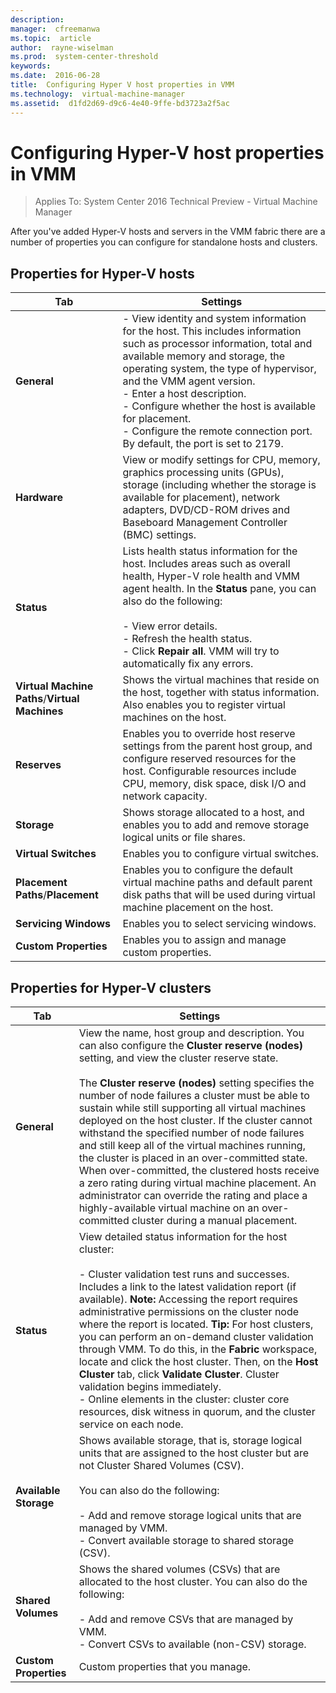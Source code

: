 ```yaml
---
description:  
manager:  cfreemanwa
ms.topic:  article
author:  rayne-wiselman
ms.prod:  system-center-threshold
keywords:  
ms.date:  2016-06-28
title:  Configuring Hyper V host properties in VMM
ms.technology:  virtual-machine-manager
ms.assetid:  d1fd2d69-d9c6-4e40-9ffe-bd3723a2f5ac
---
```


# Configuring Hyper-V host properties in VMM

>Applies To: System Center 2016 Technical Preview - Virtual Machine Manager

After you've added Hyper-V hosts and servers in the VMM fabric there are a number of properties you can configure for standalone hosts and clusters. 

## Properties for Hyper-V hosts

|Tab|Settings|
|-------|------------|
|**General**|-   View identity and system information for the host. This includes information such as processor information, total and available memory and storage, the operating system, the type of hypervisor, and the VMM agent version.<br />-   Enter a host description.<br />-   Configure whether the host is available for placement.<br />-   Configure the remote connection port. By default, the port is set to 2179.|
|**Hardware**|View or modify settings for CPU, memory, graphics processing units (GPUs), storage (including whether the storage is available for placement), network adapters, DVD/CD-ROM drives and Baseboard Management Controller (BMC) settings.
|**Status**|Lists health status information for the host. Includes areas such as overall health, Hyper-V role health and VMM agent health. In the **Status** pane, you can also do the following:<br /><br />-   View error details.<br />-   Refresh the health status.<br />-   Click **Repair all**. VMM will try to automatically fix any errors.|
|**Virtual Machine Paths**/**Virtual Machines**|Shows the virtual machines that reside on the host, together with status information. Also enables you to register virtual machines on the host.|
|**Reserves**|Enables you to override host reserve settings from the parent host group, and configure reserved resources for the host. Configurable resources include CPU, memory, disk space, disk I/O and network capacity.|
|**Storage**|Shows storage allocated to a host, and enables you to add and remove storage logical units or file shares. |
|**Virtual Switches**|Enables you to configure virtual switches. |
|**Placement Paths**/**Placement**|Enables you to configure the default virtual machine paths and default parent disk paths that will be used during virtual machine placement on the host.|
|**Servicing Windows**|Enables you to select servicing windows.|
|**Custom Properties**|Enables you to assign and manage custom properties.|

## Properties for Hyper-V clusters

|Tab|Settings|
|-------|------------|
|**General**|View the name, host group and description. You can also configure the **Cluster reserve (nodes)** setting, and view the cluster reserve state.<br /><br />The **Cluster reserve (nodes)** setting specifies the number of node failures a cluster must be able to sustain while still supporting all virtual machines deployed on the host cluster. If the cluster cannot withstand the specified number of node failures and still keep all of the virtual machines running, the cluster is placed in an over-committed state. When over-committed, the clustered hosts receive a zero rating during virtual machine placement. An administrator can override the rating and place a highly-available virtual machine on an over-committed cluster during a manual placement.|
|**Status**|View detailed status information for the host cluster:<br /><br />-   Cluster validation test runs and successes. Includes a link to the latest validation report (if available). **Note:**     Accessing the report requires administrative permissions on the cluster node where the report is located. **Tip:**     For host clusters, you can perform an on-demand cluster validation through VMM. To do this, in the **Fabric** workspace, locate and click the host cluster. Then, on the **Host Cluster** tab, click **Validate Cluster**. Cluster validation begins immediately.<br />-   Online elements in the cluster: cluster core resources, disk witness in quorum, and the cluster service on each node.|
|**Available Storage**|Shows available storage, that is, storage logical units that are assigned to the host cluster but are not Cluster Shared Volumes (CSV).<br /><br />You can also do the following:<br /><br />-   Add and remove storage logical units that are managed by VMM.<br />-   Convert available storage to shared storage (CSV).|
|**Shared Volumes**|Shows the shared volumes (CSVs) that are allocated to the host cluster. You can also do the following:<br /><br />-   Add and remove CSVs that are managed by VMM.<br />-   Convert CSVs to available (non-CSV) storage.|
|**Custom Properties**|Custom properties that you manage.|



